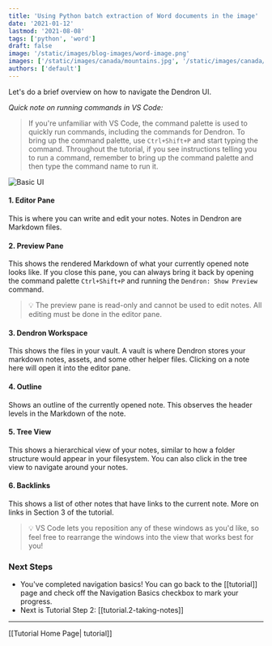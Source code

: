 ```yaml
---
title: 'Using Python batch extraction of Word documents in the image'
date: '2021-01-12'
lastmod: '2021-08-08'
tags: ['python', 'word']
draft: false
image: '/static/images/blog-images/word-image.png'
images: ['/static/images/canada/mountains.jpg', '/static/images/canada/toronto.jpg']
authors: ['default']
---
```


Let's do a brief overview on how to navigate the Dendron UI.

_Quick note on running commands in VS Code:_

> If you're unfamiliar with VS Code, the command palette is used to quickly run commands, including the commands for Dendron. To bring up the command palette, use `Ctrl+Shift+P` and start typing the command. Throughout the tutorial, if you see instructions telling you to run a command, remember to bring up the command palette and then type the command name to run it.

![Basic UI](https://org-dendron-public-assets.s3.amazonaws.com/images/tutorial-layout.png)

#### 1. Editor Pane

This is where you can write and edit your notes. Notes in Dendron are Markdown files.

#### 2. Preview Pane

This shows the rendered Markdown of what your currently opened note looks like. If you close this pane, you can always bring it back by opening the command palette `Ctrl+Shift+P` and running the `Dendron: Show Preview` command.

> 💡 The preview pane is read-only and cannot be used to edit notes. All editing must be done in the editor pane.

#### 3. Dendron Workspace

This shows the files in your vault. A vault is where Dendron stores your markdown notes, assets, and some other helper files. Clicking on a note here will open it into the editor pane.

#### 4. Outline

Shows an outline of the currently opened note. This observes the header levels in the Markdown of the note.

#### 5. Tree View

This shows a hierarchical view of your notes, similar to how a folder structure would appear in your filesystem. You can also click in the tree view to navigate around your notes.

#### 6. Backlinks

This shows a list of other notes that have links to the current note. More on links in Section 3 of the tutorial.

> 💡 VS Code lets you reposition any of these windows as you'd like, so feel free to rearrange the windows into the view that works best for you!

### Next Steps

- You've completed navigation basics! You can go back to the [[tutorial]] page and check off the Navigation Basics checkbox to mark your progress.
- Next is Tutorial Step 2: [[tutorial.2-taking-notes]]

---

[[Tutorial Home Page| tutorial]]
